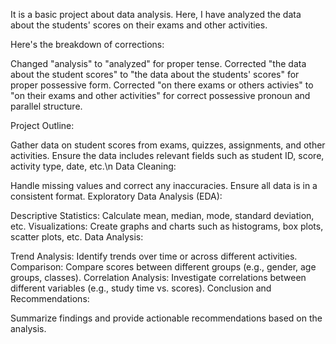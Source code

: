 It is a basic project about data analysis. Here, I have analyzed the data about the students' scores on their exams and other activities.

Here's the breakdown of corrections:

Changed "analysis" to "analyzed" for proper tense.
Corrected "the data about the student scores" to "the data about the students' scores" for proper possessive form.
Corrected "on there exams or others activies" to "on their exams and other activities" for correct possessive pronoun and parallel structure.



Project Outline:

Gather data on student scores from exams, quizzes, assignments, and other activities.
Ensure the data includes relevant fields such as student ID, score, activity type, date, etc.\n
Data Cleaning:

Handle missing values and correct any inaccuracies.
Ensure all data is in a consistent format.
Exploratory Data Analysis (EDA):

Descriptive Statistics: Calculate mean, median, mode, standard deviation, etc.
Visualizations: 
Create graphs and charts such as histograms, box plots, scatter plots, etc.
Data Analysis:

Trend Analysis: Identify trends over time or across different activities.
Comparison: Compare scores between different groups (e.g., gender, age groups, classes).
Correlation Analysis: Investigate correlations between different variables (e.g., study time vs. scores).
Conclusion and Recommendations:

Summarize findings and provide actionable recommendations based on the analysis.
